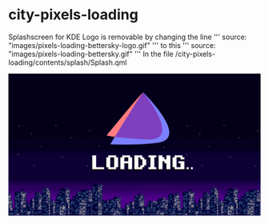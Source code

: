 # city-pixels-loading
Splashscreen for KDE
Logo is removable by changing the line
'''
source: "images/pixels-loading-bettersky-logo.gif"
'''
to this
'''
source: "images/pixels-loading-bettersky.gif"
'''
In the file /city-pixels-loading/contents/splash/Splash.qml

![alt text](https://github.com/smokey5787/city-pixels-loading/blob/main/city-pixels-loading/contents/previews/splash.png "preview")
